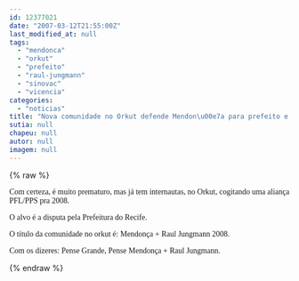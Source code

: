 ```yaml
---
id: 12377021
date: "2007-03-12T21:55:00Z"
last_modified_at: null
tags:
  - "mendonca"
  - "orkut"
  - "prefeito"
  - "raul-jungmann"
  - "sinovac"
  - "vicencia"
categories:
  - "noticias"
title: "Nova comunidade no Orkut defende Mendon\u00e7a para prefeito e Raul Jungmann para vice em 2008"
sutia: null
chapeu: null
autor: null
imagem: null
---
```

{% raw %}
<p><P><FONT face=Verdana>Com certeza, é muito prematuro, mas já tem internautas, no Orkut, cogitando uma aliança PFL/PPS pra 2008. </FONT></P></p>
<p><P><FONT face=Verdana>O alvo é a disputa pela Prefeitura do Recife.</FONT></P></p>
<p><P><FONT face=Verdana>O título da comunidade no orkut é: Mendonça + Raul Jungmann 2008.</FONT></P></p>
<p><P><FONT face=Verdana>Com os dizeres: Pense Grande, Pense Mendonça + Raul Jungmann.</FONT></P> </p>
{% endraw %}